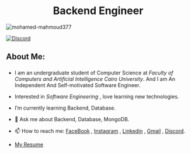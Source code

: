 
<h1 align="center">  Backend Engineer </h3>
<p align="left"> <img src="https://komarev.com/ghpvc/?username=mohamed-mahmoud377&label=Profile%20views&color=0e75b6&style=flat" alt="mohamed-mahmoud377" /> </p> 

<a href="https://github.com/mohamed-mahmoud377/mohamed-mahmoud377/blob/6c6d1fd1e1a0479ec0115c29fd547f91d4cf6708/Discord.md"><img src="https://img.shields.io/static/v1?logo=discord&label=&message=Discord&color=36393f&style=flat-square" alt="Discord"></a> 

<!-- [![GitHubFollowers: mohamed-mahmoud377](https://img.shields.io/github/followers/mohamed-mahmoud377?style=social)](https://github.com/mohamed-mahmoud377) -->
<!-- [![GitHubUserStars: mohamed-mahmoud377](https://img.shields.io/github/stars/mohamed-mahmoud377?style=social)](https://github.com/mohamed-mahmoud377) -->

<!-- <p>&nbsp;<img align="left" src="https://github-readme-stats.vercel.app/api?username=mohamed-mahmoud377&show_icons=true&theme=radical" alt="mohamed-mahmoud377" /></p> -->

<!-- <p>&nbsp;<img align="rigth" src="https://github-readme-stats.vercel.app/api/top-langs/?username=mohamed-mahmoud377&layout=demo" alt="mohamed-mahmoud377" /></p> -->


## About Me:
###
* I am an undergraduate student of Computer Science at *Faculty of Computers and Artificial Intelligence Cairo University*. And I am An Independent And Self-motivated Software Engineer.

*  Interested in _Software Engineering_ , love learning new technologies.
* I’m currently learning Backend, Database.
* 💬 Ask me about Backend, Database, MongoDB.
* 📫 How to reach me: [FaceBook](https://www.facebook.com/jerry377)  , [Instagram](https://www.instagram.com/mohamed.l.l/) , [Linkedin](https://www.linkedin.com/in/mohamed-mahmoud-41a808178/) , [Gmail](https://github.com/mohamed-mahmoud377/mohamed-mahmoud377/blob/a11776849306b8b7661d7c86bf720ae2f4eb3fe0/mail.md) , [Discord](https://github.com/mohamed-mahmoud377/mohamed-mahmoud377/blob/6c6d1fd1e1a0479ec0115c29fd547f91d4cf6708/Discord.md).
* [My Resume](https://github.com/mohamed-mahmoud377/mohamed-mahmoud377/blob/fedea2293638e2dd4c76488bec6b5b75af9e00a8/Resume_V1.2green.pdf)





